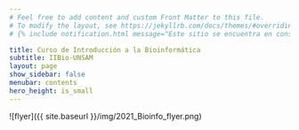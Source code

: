 ```yaml
---
# Feel free to add content and custom Front Matter to this file.
# To modify the layout, see https://jekyllrb.com/docs/themes/#overriding-theme-defaults
# {% include notification.html message="Este sitio se encuentra en construcción" %}

title: Curso de Introducción a la Bioinformática
subtitle: IIBio-UNSAM
layout: page
show_sidebar: false
menubar: contents
hero_height: is_small
---
```


![flyer]({{ site.baseurl }}/img/2021_Bioinfo_flyer.png)